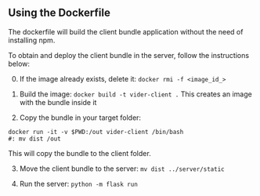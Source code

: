 ## Using the Dockerfile


The dockerfile will build the client bundle application without the need of installing npm.

To obtain and deploy the client bundle in the server, follow the instructions below:

0. If the image already exists, delete it: `docker rmi -f <image_id_>`

1. Build the image: `docker build -t vider-client .` This creates an image with the bundle inside it

2. Copy the bundle in your target folder: 
```
docker run -it -v $PWD:/out vider-client /bin/bash
#: mv dist /out
```
This will copy the bundle to the client folder.

3. Move the client bundle to the server: `mv dist ../server/static`

4. Run the server: `python -m flask run`

